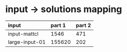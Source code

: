 # input -> solutions mapping
|input|part 1|part 2|
|:---|:---|:---|
|input-mattcl|1546|471|
|large-input-01|155620|202|
